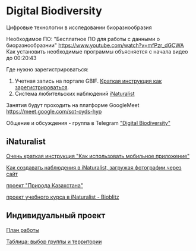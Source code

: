 # Digital Biodiversity
Цифровые технологии в исследовании биоразнообразия

Необходимое ПО: "Бесплатное ПО для работы с данными о биоразнообразнии" https://www.youtube.com/watch?v=mfPzr_dGCWA
<br>Как установить необходимые программы объясняется с начала видео до 00:20:43

Где нужно зарегистрироваться:
1. Учетная запись на портале GBIF. [Краткая инструкция как зарегистрироваться](http://gbif.ru/files/manuals/GBIF_personal_account.pdf).
2. Система любительских наблюдений [iNaturalist](https://inaturalist.org)

Занятия будут проходить на платформе GoogleMeet <br>  https://meet.google.com/sot-oyds-hyp

Общение и обсуждения - группа в Telegram
["Digital Biodiversity"](https://t.me/+SmlsQuUsZpg1ZmQy)

## iNaturalist
[Очень краткая инструкция "Как использовать мобильное приложение"](https://www.youtube.com/watch?v=xENz1xRu0wI)

[Как создавать наблюдения в iNaturalist, загружая фотографии через сайт](https://www.youtube.com/watch?v=TIRGpO2R7uQ)

[проект "Природа Казахстана"](https://www.inaturalist.org/projects/nature-of-kazakhstan)

[проект учебного курса в iNaturalist - Bioblitz](https://www.inaturalist.org/projects/digital-biodiversity-karaganda-2022)

## Индивидуальный проект
[План работы](https://github.com/MaxCarabus/DigitalBiodiversityKaraganda/blob/main/Personal_Project.pdf)

[Таблица: выбор группы и территории](https://docs.google.com/spreadsheets/d/1OXBdYKt9v-VYWSgE6d7voh3nqk2CIw9VVwKSnqaeNNA)
